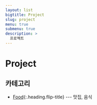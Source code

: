 ```yaml
---
layout: list
bigtitle: Project
slug: project
menu: true
submenu: true
description: >
  프로젝트
---
```


# Project

## 카테고리

- [Food]{:.heading.flip-title} --- 맛집, 음식

[Food]: /food/